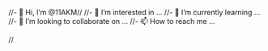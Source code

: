 //- 👋 Hi, I’m @11AKM//
//- 👀 I’m interested in ...
//- 🌱 I’m currently learning ...
//- 💞️ I’m looking to collaborate on ...
//- 📫 How to reach me ...

//<!---
//11AKM/11AKM is a ✨ special ✨ repository because its `README.md` (this file) appears on your GitHub profile.
//You can click the Preview link to take a look at your changes.
//--->
<!DOCKTYPE html>
<html>
<head>
<link rel="stylesheet" href="styles.css>
</head>
<body>
<h1>SOUL</h1>
<p>HUNTER OF THE SOUL</p>

<p>Designation : System Administrator<p>


Job Location : Mumbai, Goregaon
Experience: 5 + years
<hr>
Job Responsibilities:
Technical
Administration of DHCP, DNS and ADS.
<hr>
Patch Implementation on servers through WSUS.
<hr>
Managing Antivirus SEP server (Symantec Endpoint Protection).
<hr>
Apply Group Policies based on the client requirements.
<hr>
Managing and Maintaining SAN Net gear, NET APP.
<hr>
Managing File, Ftp, SFTP and Print server.
<hr>
Handles internal\external and Clients Escalations.
<hr>
Manage the incidents SLA as per the agreement.
<hr>
Monitoring servers through Solar winds NPM software.
<hr>
Create and manage Virtual server on Hyper-V server, VMware and Nutanix.
<hr>
Worked on citrix environment.
<hr>
Managing and Maintaining of web filtering.
<hr>
Managing and Maintaining of Windows cluster for File services.
<hr>
Perform data backup on servers using backup utility such as Barracuda,
<hr>
Take care of Audits External & Internal and close the finding with appropriate CAPA.
<hr>
Managing and Maintaining Office365 and Azure platform.
<hr>
Responsible to act as the key contact person for Integreon employees regarding any computer questions or applications.
<hr> 
Responsible for providing level 2-3 Technical support
<hr>
Maintain Service Desk SLAs and quality standards established by Global Integreon.
<hr>
Create and update all tickets in our ticket tracking system, prioritize tickets based on priority and workload as well as manage all deadlines.
<hr>
Responsible for on-time delivery of metrics and reporting, including SRRs for all Technical Support related issues. 
<hr>
</body>
</html>
